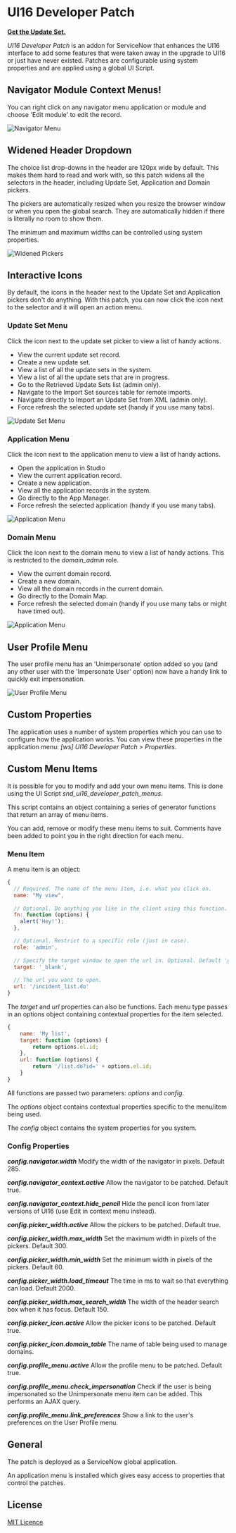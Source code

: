 # UI16 Developer Patch

[**Get the Update Set.**](https://share.servicenow.com/app.do#/search-result?search_query=sndeveloper&startRow=NaN&sort_parameter=title)

*UI16 Developer Patch* is an addon for ServiceNow that enhances the UI16
interface to add some features that were taken away in the upgrade to UI16 or
just have never existed. Patches are configurable using system properties and
are applied using a global UI Script.

## Navigator Module Context Menus!

You can right click on any navigator menu application or module and choose
'Edit module' to edit the record.

![Navigator Menu](readme-assets/navigator-menu.png)

## Widened Header Dropdown

The choice list drop-downs in the header are 120px wide by default. This makes
them hard to read and work with, so this patch widens all the selectors in the
header, including Update Set, Application and Domain pickers.

The pickers are automatically resized when you resize the browser window or when
you open the global search. They are automatically hidden if there is literally
no room to show them.

The minimum and maximum widths can be controlled using system properties.

![Widened Pickers](readme-assets/pickers-wide-compare.png)

## Interactive Icons

By default, the icons in the header next to the Update Set and Application pickers don't do
anything. With this patch, you can now click the icon next to the selector and
it will open an action menu.

### Update Set Menu
Click the icon next to the update set picker to view a list of handy actions.

- View the current update set record.
- Create a new update set.
- View a list of all the update sets in the system.
- View a list of all the update sets that are in progress.
- Go to the Retrieved Update Sets list (admin only).
- Navigate to the Import Set sources table for remote imports.
- Navigate directly to Import an Update Set from XML (admin only).
- Force refresh the selected update set (handy if you use many tabs).

![Update Set Menu](readme-assets/update-set-menu.png)

### Application Menu
Click the icon next to the application menu to view a list of handy actions.
- Open the application in Studio
- View the current application record.
- Create a new application.
- View all the application records in the system.
- Go directly to the App Manager.
- Force refresh the selected application (handy if you use many tabs).

![Application Menu](readme-assets/application-menu.png)

### Domain Menu
Click the icon next to the domain menu to view a list of handy actions. This
is restricted to the _domain_admin_ role.
- View the current domain record.
- Create a new domain.
- View all the domain records in the current domain.
- Go directly to the Domain Map.
- Force refresh the selected domain (handy if you use many tabs or might have timed out).

![Application Menu](readme-assets/domain-menu.png)

## User Profile Menu

The user profile menu has an 'Unimpersonate' option added so you (and any other
user with the 'Impersonate User' option) now have a handy link to quickly exit
impersonation.

![User Profile Menu](readme-assets/user-profile-menu.png)

## Custom Properties

The application uses a number of system properties which you can use to configure how the application works. You can view these properties in the application menu: *[ws] UI16 Developer Patch > Properties*.

## Custom Menu Items

It is possible for you to modify and add your own menu items. This is done using the UI Script *snd_ui16_developer_patch_menus*.

This script contains an object containing a series of generator functions that return an array of menu items.

You can add, remove or modify these menu items to suit. Comments have been added to point you in the right direction for each menu.

### Menu Item

A menu item is an object:

```javascript
{
  // Required. The name of the menu item, i.e. what you click on.
  name: "My view",
    
  // Optional. Do anything you like in the client using this function.
  fn: function (options) {
    alert('Hey!');
  },

  // Optional. Restrict to a specific role (just in case).
  role: 'admin',
  
  // Specify the target window to open the url in. Optional. Default 'gsft_main'.
  target: '_blank',
  
  // The url you want to open.
  url: '/incident_list.do' 
}
```

The *target* and *url* properties can also be functions. Each menu type passes in an options object containing contextual properties for the item selected.

```javascript
{
  	name: 'My list',
    target: function (options) {
      	return options.el.id;
    },
    url: function (options) {
      	return '/list.do?id=' + options.el.id;
    }
}
```

All functions are passed two parameters: *options* and *config*.

The *options* object contains contextual properties specific to the menu/item being used.

The *config* object contains the system properties for you system.

### Config Properties

__*config.navigator.width*__ Modify the width of the navigator in pixels. Default 285.

__*config.navigator_context.active*__ Allow the navigator to be patched. Default true.

__*config.navigator_context.hide_pencil*__ Hide the pencil icon from later versions of UI16 (use Edit in context menu instead).

__*config.picker_width.active*__ Allow the pickers to be patched. Default true.

__*config.picker_width.max_width*__ Set the maximum width in pixels of the pickers. Default 300.

__*config.picker_width.min_width*__ Set the minimum width in pixels of the pickers. Default 60.

__*config.picker_width.load_timeout*__ The time in ms to wait so that everything can load. Default 2000.

__*config.picker_width.max_search_width*__ The width of the header search box when it has focus. Default 150.

__*config.picker_icon.active*__ Allow the picker icons to be patched. Default true.

__*config.picker_icon.domain_table*__ The name of table being used to manage domains.

__*config.profile_menu.active*__ Allow the profile menu to be patched. Default true.

__*config.profile_menu.check_impersonation*__ Check if the user is being impersonated so the Unimpersonate menu item can be added. This performs an AJAX query.

__*config.profile_menu.link_preferences*__ Show a link to the user's preferences on the User Profile menu.

## General

The patch is deployed as a ServiceNow global application.

An application menu is installed which gives easy access to properties
that control the patches.

## License

[MIT Licence](https://github.com/sn-developer/spoke/blob/master/LICENSE.md)
